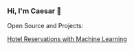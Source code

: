 ### Hi, I'm Caesar 👋

Open Source and Projects:

[Hotel Reservations with Machine Learning](https://github.com/1-caesar-1/Hotel-Reservations-With-Pyhton)
